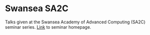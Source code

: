 # Swansea SA2C

Talks given at the Swansea Academy of Advanced Computing (SA2C) seminar series.
[Link](https://sa2c.swansea.ac.uk/techchat/) to seminar homepage.
